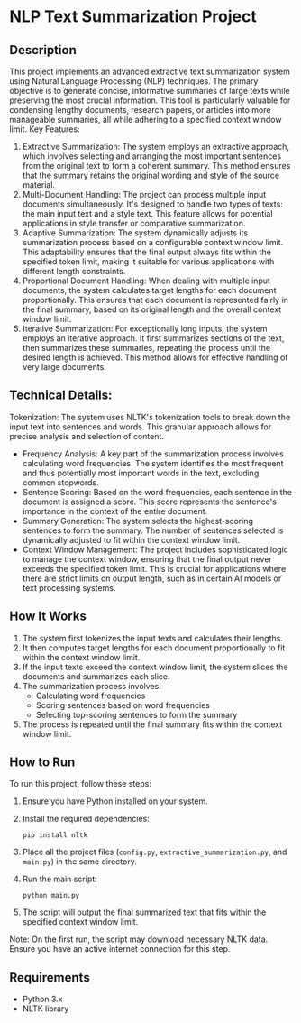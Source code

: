 # NLP Text Summarization Project

## Description
This project implements an advanced extractive text summarization system using Natural Language Processing (NLP) techniques. The primary objective is to generate concise, informative summaries of large texts while preserving the most crucial information. This tool is particularly valuable for condensing lengthy documents, research papers, or articles into more manageable summaries, all while adhering to a specified context window limit.
Key Features:

1. Extractive Summarization: The system employs an extractive approach, which involves selecting and arranging the most important sentences from the original text to form a coherent summary. This method ensures that the summary retains the original wording and style of the source material.
2. Multi-Document Handling: The project can process multiple input documents simultaneously. It's designed to handle two types of texts: the main input text and a style text. This feature allows for potential applications in style transfer or comparative summarization.
3. Adaptive Summarization: The system dynamically adjusts its summarization process based on a configurable context window limit. This adaptability ensures that the final output always fits within the specified token limit, making it suitable for various applications with different length constraints.
4. Proportional Document Handling: When dealing with multiple input documents, the system calculates target lengths for each document proportionally. This ensures that each document is represented fairly in the final summary, based on its original length and the overall context window limit.
5. Iterative Summarization: For exceptionally long inputs, the system employs an iterative approach. It first summarizes sections of the text, then summarizes these summaries, repeating the process until the desired length is achieved. This method allows for effective handling of very large documents.

## Technical Details:

Tokenization: The system uses NLTK's tokenization tools to break down the input text into sentences and words. This granular approach allows for precise analysis and selection of content.
- Frequency Analysis: A key part of the summarization process involves calculating word frequencies. The system identifies the most frequent and thus potentially most important words in the text, excluding common stopwords.
- Sentence Scoring: Based on the word frequencies, each sentence in the document is assigned a score. This score represents the sentence's importance in the context of the entire document.
- Summary Generation: The system selects the highest-scoring sentences to form the summary. The number of sentences selected is dynamically adjusted to fit within the context window limit.
- Context Window Management: The project includes sophisticated logic to manage the context window, ensuring that the final output never exceeds the specified token limit. This is crucial for applications where there are strict limits on output length, such as in certain AI models or text processing systems.
## How It Works

1. The system first tokenizes the input texts and calculates their lengths.
2. It then computes target lengths for each document proportionally to fit within the context window limit.
3. If the input texts exceed the context window limit, the system slices the documents and summarizes each slice.
4. The summarization process involves:
   - Calculating word frequencies
   - Scoring sentences based on word frequencies
   - Selecting top-scoring sentences to form the summary
5. The process is repeated until the final summary fits within the context window limit.

## How to Run

To run this project, follow these steps:

1. Ensure you have Python installed on your system.

2. Install the required dependencies:
   ```
   pip install nltk
   ```

3. Place all the project files (`config.py`, `extractive_summarization.py`, and `main.py`) in the same directory.

4. Run the main script:
   ```
   python main.py
   ```

5. The script will output the final summarized text that fits within the specified context window limit.

Note: On the first run, the script may download necessary NLTK data. Ensure you have an active internet connection for this step.

## Requirements

- Python 3.x
- NLTK library

